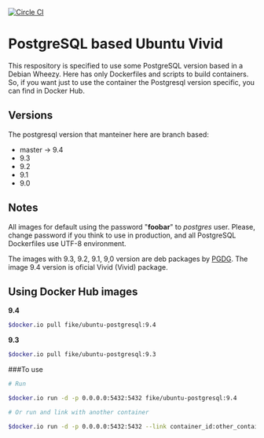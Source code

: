 [![Circle CI](https://circleci.com/gh/fike/docker-ubuntu-pg.svg?style=svg)](https://circleci.com/gh/fike/docker-ubuntu-pg)

# PostgreSQL based Ubuntu Vivid

This respository is specified to use some PostgreSQL version based in a Debian 
Wheezy. Here has only Dockerfiles and scripts to build containers. So, if you 
want just to use the container the Postgresql version specific, you can find
in Docker Hub. 


## Versions

The postgresql version that manteiner here are branch based:

- master -> 9.4
- 9.3
- 9.2
- 9.1 
- 9.0

## Notes

All images for default using the password "**foobar**" to *postgres* user. 
Please, change password if you think to use in production, and all PostgreSQL 
Dockerfiles use UTF-8 environment.

The images with 9.3, 9.2, 9.1, 9,0 version are deb packages by [PGDG](https://wiki.postgresql.org/wiki/Apt). 
The image 9.4 version is oficial Vivid (Vivid) package. 

## Using Docker Hub images

**9.4**

```bash
$docker.io pull fike/ubuntu-postgresql:9.4
```

**9.3**

```bash
$docker.io pull fike/ubuntu-postgresql:9.3
```

###To use

```bash
# Run 

$docker.io run -d -p 0.0.0.0:5432:5432 fike/ubuntu-postgresql:9.4

# Or run and link with another container

$docker.io run -d -p 0.0.0.0:5432:5432 --link container_id:other_container

```
